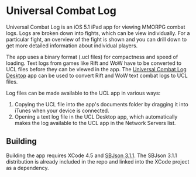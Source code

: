 # Universal Combat Log

Universal Combat Log is an iOS 5.1 iPad app for viewing MMORPG combat logs. Logs are broken down into fights, which can be view individually. For a particular fight, an overview of the fight is shown and you can drill down to get more detailed information about individual players.

The app uses a binary format (.ucl files) for compactness and speed of loading. Text logs from games like Rift and WoW have to be converted to UCL files before they can be viewed in the app. The [Universal Combat Log Desktop](https://github.com/doxxx/universal-combat-log-desktop) app can be used to convert Rift and WoW text combat logs to UCL files.

Log files can be made available to the UCL app in various ways:

1. Copying the UCL file into the app's documents folder by dragging it into iTunes when your device is connected.
1. Opening a text log file in the UCL Desktop app, which automatically makes the log available to the UCL app in the Network Servers list.

## Building

Building the app requires XCode 4.5 and [SBJson 3.1.1](http://github.com/stig/json-framework). The SBJson 3.1.1 distribution is already included in the repo and linked into the XCode project as a dependency.
